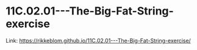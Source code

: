 # 11C.02.01---The-Big-Fat-String-exercise
Link: https://rikkeblom.github.io/11C.02.01---The-Big-Fat-String-exercise/
